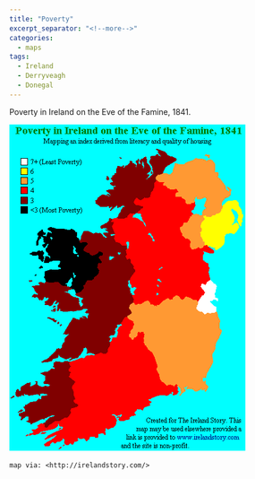 ```yaml
---
title: "Poverty"
excerpt_separator: "<!--more-->"
categories:
  - maps
tags:
  - Ireland
  - Derryveagh
  - Donegal
---
```

Poverty in Ireland on the Eve of the Famine, 1841.
<!--more-->
![Mapping the concentrations of poverty in ireland in 1841](/images/maps/ireland_poverty_1841.gif "map from Ireland Story")


```
map via: <http://irelandstory.com/>
```
